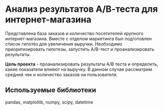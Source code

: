 # Анализ результатов А/В-теста для интернет-магазина

Представлена база заказов и количество посетителей крупного интернет-магазина. Вместе с отделом маркетинга был подготовлен список гипотез для увеличения выручки.
Необходимо приоритизировать гипотезы, запустить A/B-тест и проанализировать результаты.

**Цель проекта** - проанализировать результаты А/В теста и определить, какие показатели влияют на выручку. В данном случае рассматрим средний чек и количество заказов на пользователя.

## Используемые библиотеки

pandas, matplotlib, numpy, scipy, datetime
